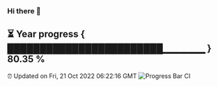 ### Hi there 👋
⏳ Year progress { ████████████████████████▁▁▁▁▁▁ } 80.35 %
---
⏰ Updated on Fri, 21 Oct 2022 06:22:16 GMT
![Progress Bar CI](https://github.com/Moyi321/Moyi321/workflows/Progress%20Bar%20CI/badge.svg)
